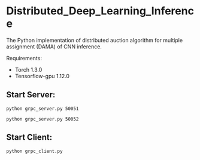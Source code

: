 # Distributed_Deep_Learning_Inference
The Python implementation of distributed auction algorithm for multiple assignment (DAMA) of CNN inference.

Requirements:

- Torch 1.3.0
- Tensorflow-gpu 1.12.0

## Start Server:

``` python grpc_server.py 50051 ```

``` python grpc_server.py 50052 ```

## Start Client:

``` python grpc_client.py ```
